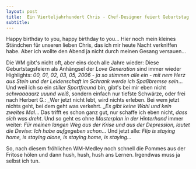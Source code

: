 ```yaml
---
layout: post
title:  Ein Vierteljahrhundert Chris - Chef-Designer feiert Geburtstag
subtitle:  
---
```


Happy birthday to you, happy birthday to you... Hier noch mein kleines Ständchen für unseren lieben Chris, das ich mir heute Nacht verkniffen habe. Aber ich wollte den Abend ja nicht durch meinen Gesang versauen...

Die WM gibt's nicht oft, aber eins doch alle Jahre wieder: Diese Geburtstagsfeiern als Anhängsel der _Love Generation_ sind immer wieder Highlights: _00, 01, 02, 03, 05, 2006 - ja so stimmen alle ein - mit nem Herz aus Stein und der Leidenschaft im Schrank werde ich Spaßbremse sein_... Und weil ich so ein _stiller Sportfreund_ bin, gibt's bei mir eben nicht _schwaaaaarz uuund weiß_, sondern einfach nur tiefste Schwärze, oder frei nach Herbert G.: _Wer jetzt nicht lebt, wird nichts erleben. Bei wem jetzt nichts geht, bei dem geht was verkehrt. __Es gibt keine Wahl und kein zweites Mal_... Das trifft es schon ganz gut, nur schaffe ich eben nicht, _dass sich was dreht_. Und so geht es ohne _Masterplan in der Hinterhand_ immer weiter: _Für meinen langen Weg aus der Krise und aus der Depression, lautet die Devise_: _Ich habe aufgegeben schon_... Und jetzt alle: _Flip is staying home, is staying alone, is staying home, is staying..._

So, nach diesem fröhlichen WM-Medley noch schnell die Pommes aus der Fritose hölen und dann hush, hush, hush ans Lernen. Irgendwas muss ja selbst ich tun.

